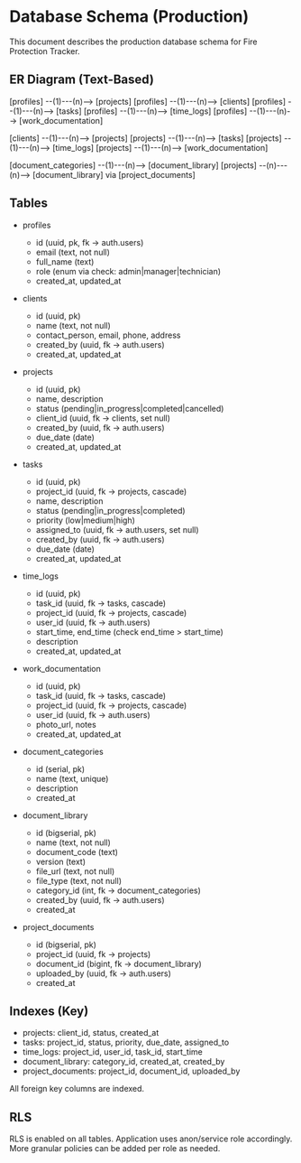 # Database Schema (Production)

This document describes the production database schema for Fire Protection Tracker.

## ER Diagram (Text-Based)

[profiles] --(1)---(n)--> [projects]
[profiles] --(1)---(n)--> [clients]
[profiles] --(1)---(n)--> [tasks]
[profiles] --(1)---(n)--> [time_logs]
[profiles] --(1)---(n)--> [work_documentation]

[clients] --(1)---(n)--> [projects]
[projects] --(1)---(n)--> [tasks]
[projects] --(1)---(n)--> [time_logs]
[projects] --(1)---(n)--> [work_documentation]

[document_categories] --(1)---(n)--> [document_library]
[projects] --(n)---(n)--> [document_library] via [project_documents]

## Tables

- profiles
  - id (uuid, pk, fk -> auth.users)
  - email (text, not null)
  - full_name (text)
  - role (enum via check: admin|manager|technician)
  - created_at, updated_at

- clients
  - id (uuid, pk)
  - name (text, not null)
  - contact_person, email, phone, address
  - created_by (uuid, fk -> auth.users)
  - created_at, updated_at

- projects
  - id (uuid, pk)
  - name, description
  - status (pending|in_progress|completed|cancelled)
  - client_id (uuid, fk -> clients, set null)
  - created_by (uuid, fk -> auth.users)
  - due_date (date)
  - created_at, updated_at

- tasks
  - id (uuid, pk)
  - project_id (uuid, fk -> projects, cascade)
  - name, description
  - status (pending|in_progress|completed)
  - priority (low|medium|high)
  - assigned_to (uuid, fk -> auth.users, set null)
  - created_by (uuid, fk -> auth.users)
  - due_date (date)
  - created_at, updated_at

- time_logs
  - id (uuid, pk)
  - task_id (uuid, fk -> tasks, cascade)
  - project_id (uuid, fk -> projects, cascade)
  - user_id (uuid, fk -> auth.users)
  - start_time, end_time (check end_time > start_time)
  - description
  - created_at, updated_at

- work_documentation
  - id (uuid, pk)
  - task_id (uuid, fk -> tasks, cascade)
  - project_id (uuid, fk -> projects, cascade)
  - user_id (uuid, fk -> auth.users)
  - photo_url, notes
  - created_at, updated_at

- document_categories
  - id (serial, pk)
  - name (text, unique)
  - description
  - created_at

- document_library
  - id (bigserial, pk)
  - name (text, not null)
  - document_code (text)
  - version (text)
  - file_url (text, not null)
  - file_type (text, not null)
  - category_id (int, fk -> document_categories)
  - created_by (uuid, fk -> auth.users)
  - created_at

- project_documents
  - id (bigserial, pk)
  - project_id (uuid, fk -> projects)
  - document_id (bigint, fk -> document_library)
  - uploaded_by (uuid, fk -> auth.users)
  - created_at

## Indexes (Key)

- projects: client_id, status, created_at
- tasks: project_id, status, priority, due_date, assigned_to
- time_logs: project_id, user_id, task_id, start_time
- document_library: category_id, created_at, created_by
- project_documents: project_id, document_id, uploaded_by

All foreign key columns are indexed.

## RLS

RLS is enabled on all tables. Application uses anon/service role accordingly. More granular policies can be added per role as needed.
